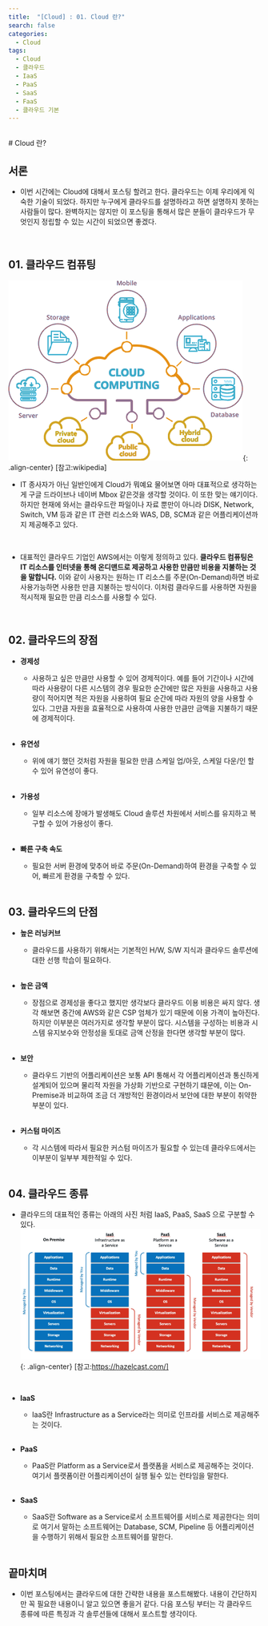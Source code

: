 ```yaml
---
title:  "[Cloud] : 01. Cloud 란?"
search: false
categories:
  - Cloud
tags:
  - Cloud
  - 클라우드
  - IaaS
  - PaaS
  - SaaS
  - FaaS
  - 클라우드 기본
---
```

<br/>
# Cloud 란?

## 서론
  * 이번 시간에는 Cloud에 대해서 포스팅 할려고 한다. 클라우드는 이제 우리에게 익숙한 기술이 되었다. 하지만 누구에게 클라우드를 설명하라고 하면 설명하지 못하는 사람들이 많다. 완벽하지는 않지만 이 포스팅을 통해서 많은 분들이 클라우드가 무엇인지 정립할 수 있는 시간이 되었으면 좋겠다.
  <br/>

## 01. 클라우드 컴퓨팅
  ![image-center](/assets/images/2022-02-01_Cloud-01_01.jpg){: .align-center}
  [참고:wikipedia]
  <br>

  * IT 종사자가 아닌 일반인에게 Cloud가 뭐예요 물어보면 아마 대표적으로 생각하는게 구글 드라이브나 네이버 Mbox 같은것을 생각할 것이다. 이 또한 맞는 얘기이다. 하지만 현재에 와서는 클라우드란 파일이나 자료 뿐만이 아니라 DISK, Network, Switch, VM 등과 같은 IT 관련 리소스와 WAS, DB, SCM과 같은 어플리케이션까지 제공해주고 있다.
  <br>

  * 대표적인 클라우드 기업인 AWS에서는 이렇게 정의하고 있다. **클라우드 컴퓨팅은 IT 리소스를 인터넷을 통해 온디맨드로 제공하고 사용한 만큼만 비용을 지불하는 것을 말합니다.** 이와 같이 사용자는 원하는 IT 리소스를 주문(On-Demand)하면 바로 사용가능하면 사용한 만큼 지불하는 방식이다. 이처럼 클라우드를 사용하면 자원을 적시적재 필요한 만큼 리소스를 사용할 수 있다.
  <br>


## 02. 클라우드의 장점
  * **경제성**
    - 사용하고 싶은 만큼만 사용할 수 있어 경제적이다. 예를 들어 기간이나 시간에 따라 사용량이 다른 시스템의 경우 필요한 순간에만 많은 자원을 사용하고 사용량이 적어지면 적은 자원을 사용하여 필요 순간에 따라 자원의 양을 사용할 수 있다. 그만큼 자원을 효율적으로 사용하여 사용한 만큼만 금액을 지불하기 때문에 경제적이다.
    <br>


  * **유연성**
    - 위에 얘기 했던 것처럼 자원을 필요한 만큼 스케일 업/아웃, 스케일 다운/인 할 수 있어 유연성이 좋다.
    <br>

  * **가용성**
    - 일부 리소스에 장애가 발생해도 Cloud 솔루션 차원에서 서비스를 유지하고 복구할 수 있어 가용성이 좋다.
    <br>

  * **빠른 구축 속도**
    - 필요한 서버 환경에 맞추어 바로 주문(On-Demand)하여 환경을 구축할 수 있어, 빠르게 환경을 구축할 수 있다.
    <br>

## 03. 클라우드의 단점
  * **높은 러닝커브**
    - 클라우드를 사용하기 위해서는 기본적인 H/W, S/W 지식과 클라우드 솔루션에 대한 선행 학습이 필요하다.
    <br>


  * **높은 금액**
    - 장점으로 경제성을 좋다고 했지만 생각보다 클라우드 이용 비용은 싸지 않다. 생각 해보면 중간에 AWS와 같은 CSP 엄체가 있기 때문에 이용 가격이 높아진다. 하지만 이부분은 여러가지로 생각할 부분이 많다. 시스템을 구성하는 비용과 시스템 유지보수와 안정성을 토대로 금액 산정을 한다면 생각할 부분이 많다.
    <br>

  * **보안**
    - 클라우드 기반의 어플리케이션은 보통 API 통해서 각 어플리케이션과 통신하게 설계되어 있으며 물리적 자원을 가상화 기반으로 구현하기 떄문에, 이는 On-Premise과 비교하여 조금 더 개방적인 환경이라서 보안에 대한 부분이 취약한 부분이 있다.
    <br>

  * **커스텀 마이즈**
    - 각 시스템에 따라서 필요한 커스텀 마이즈가 필요할 수 있는데 클라우드에서는 이부분이 일부부 제한적일 수 있다.
    <br>

## 04. 클라우드 종류
  * 클라우드의 대표적인 종류는 아래의 사진 처럼 IaaS, PaaS, SaaS 으로 구분할 수 있다.
  ![image-center](/assets/images/2022-02-01_Cloud-01_02.jpg){: .align-center}
  [참고:https://hazelcast.com/]
  <br>

  * **IaaS**
    - IaaS란 Infrastructure as a Service라는 의미로 인프라를 서비스로 제공해주는 것이다.
    <br>

  * **PaaS**
    - PaaS란 Platform as a Service로서 플랫폼을 서비스로 제공해주는 것이다. 여기서 플랫폼이란 어플리케이션이 실행 될수 있는 런타임을 말한다.
    <br>

  * **SaaS**
    - SaaS란 Software as a Service로서 소프트웨어를 서비스로 제공한다는 의미로 여기서 말하는 소프트웨어는 Database, SCM, Pipeline 등 어플리케이션을 수행하기 위해서 필요한 소프트웨어를 말한다.
    <br>

## 끝마치며
  * 이번 포스팅에서는 클라우드에 대한 간략한 내용을 포스트해봤다. 내용이 간단하지만 꼭 필요한 내용이니 알고 있으면 좋을거 같다. 다음 포스팅 부터는 각 클라우드 종류에 따른 특징과 각 솔루션들에 대해서 포스트할 생각이다.
